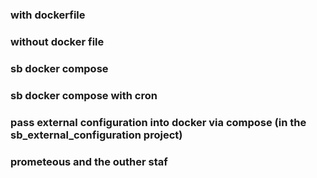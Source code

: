 ### with dockerfile
### without docker file
### sb docker compose
### sb docker compose with cron
### pass external configuration into docker via compose (in the sb_external_configuration project)
### prometeous and the outher staf
